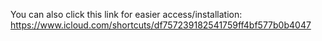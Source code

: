 You can also click this link for easier access/installation: https://www.icloud.com/shortcuts/df757239182541759ff4bf577b0b4047
